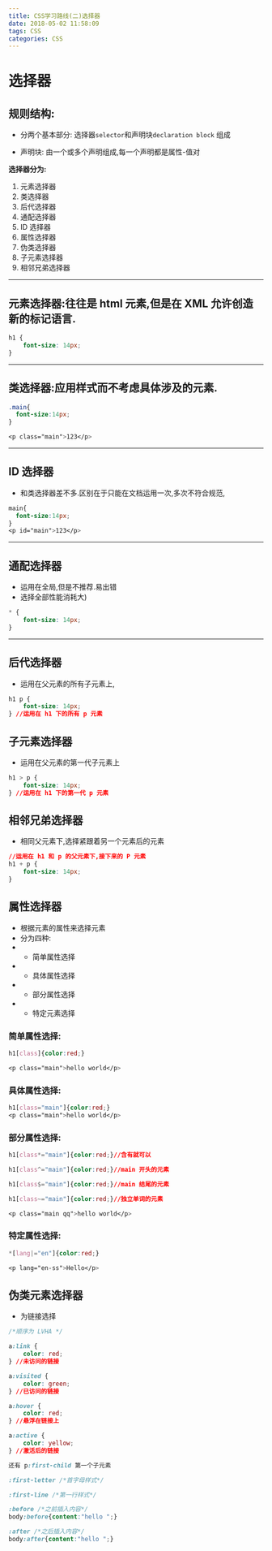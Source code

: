 ```yaml
---
title: CSS学习路线(二)选择器
date: 2018-05-02 11:58:09
tags: CSS
categories: CSS
---
```

# 选择器

<!-- more -->

## 规则结构:

-   分两个基本部分: 选择器`selector`和声明块`declaration block` 组成

-   声明块: 由一个或多个声明组成,每一个声明都是属性-值对

**选择器分为:**

1. 元素选择器
2. 类选择器
3. 后代选择器
4. 通配选择器
5. ID 选择器
6. 属性选择器
7. 伪类选择器
8. 子元素选择器
9. 相邻兄弟选择器

---

## 元素选择器:往往是 html 元素,但是在 XML 允许创造新的标记语言.

```css
h1 {
    font-size: 14px;
}
```

---

## 类选择器:应用样式而不考虑具体涉及的元素.

```css
.main{
  font-size:14px;
}

<p class="main">123</p>
```

---

## ID 选择器

-   和类选择器差不多.区别在于只能在文档运用一次,多次不符合规范,

```css
main{
  font-size:14px;
}
<p id="main">123</p>
```

---

## 通配选择器

-   运用在全局,但是不推荐.易出错
-   选择全部性能消耗大)

```css
* {
    font-size: 14px;
}
```

---

## 后代选择器

-   运用在父元素的所有子元素上,

```css
h1 p {
    font-size: 14px;
} //运用在 h1 下的所有 p 元素
```

## 子元素选择器

-   运用在父元素的第一代子元素上

```css
h1 > p {
    font-size: 14px;
} //运用在 h1 下的第一代 p 元素
```

## 相邻兄弟选择器

-   相同父元素下,选择紧跟着另一个元素后的元素

```css
//运用在 h1 和 p 的父元素下,接下来的 P 元素
h1 + p {
    font-size: 14px;
}
```

## 属性选择器

-   根据元素的属性来选择元素
-   分为四种:
-   -   简单属性选择
-   -   具体属性选择
-   -   部分属性选择
-   -   特定元素选择

### 简单属性选择:

```css
h1[class]{color:red;}

<p class="main">hello world</p>
```

### 具体属性选择:

```css
h1[class="main"]{color:red;}
<p class="main">hello world</p>
```

### 部分属性选择:

```css
h1[class*="main"]{color:red;}//含有就可以

h1[class^="main"]{color:red;}//main 开头的元素

h1[class$="main"]{color:red;}//main 结尾的元素

h1[class~="main"]{color:red;}//独立单词的元素

<p class="main qq">hello world</p>
```

### 特定属性选择:

```css
*[lang|="en"]{color:red;}

<p lang="en-ss">Hello</p>
```

## 伪类元素选择器

-   为链接选择

```css
/*顺序为 LVHA */

a:link {
    color: red;
} //未访问的链接

a:visited {
    color: green;
} //已访问的链接

a:hover {
    color: red;
} //悬浮在链接上

a:active {
    color: yellow;
} //激活后的链接
```

```css
还有 p:first-child 第一个子元素

:first-letter /*首字母样式*/

:first-line /*第一行样式*/

:before /*之前插入内容*/ 
body:before{content:"hello ";}

:after /*之后插入内容*/ 
body:after{content:"hello ";}
```
